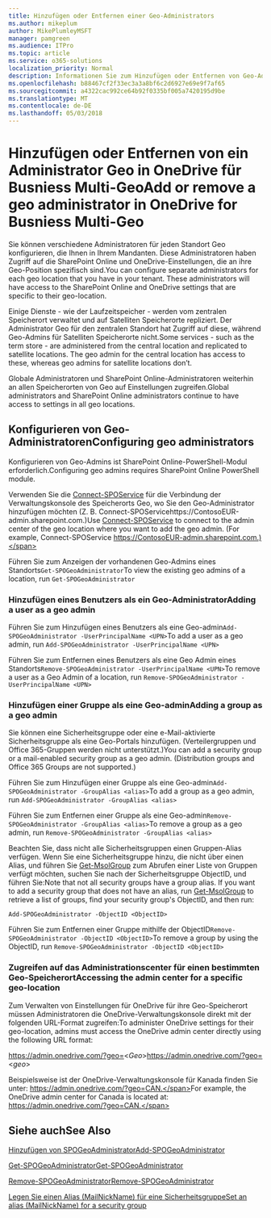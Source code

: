 ```yaml
---
title: Hinzufügen oder Entfernen einer Geo-Administrators
ms.author: mikeplum
author: MikePlumleyMSFT
manager: pamgreen
ms.audience: ITPro
ms.topic: article
ms.service: o365-solutions
localization_priority: Normal
description: Informationen Sie zum Hinzufügen oder Entfernen von Geo-Administrator in OneDrive for Business Multi-Geo.
ms.openlocfilehash: b88467cf2f33ec3a3a8bf6c2d6927e69e9f7af65
ms.sourcegitcommit: a4322cac992ce64b92f0335bf005a7420195d9be
ms.translationtype: MT
ms.contentlocale: de-DE
ms.lasthandoff: 05/03/2018
---
```

# <a name="add-or-remove-a-geo-administrator-in-onedrive-for-busniess-multi-geo"></a><span data-ttu-id="720b8-103">Hinzufügen oder Entfernen von ein Administrator Geo in OneDrive für Busniess Multi-Geo</span><span class="sxs-lookup"><span data-stu-id="720b8-103">Add or remove a geo administrator in OneDrive for Busniess Multi-Geo</span></span>

<span data-ttu-id="720b8-p101">Sie können verschiedene Administratoren für jeden Standort Geo konfigurieren, die Ihnen in Ihrem Mandanten. Diese Administratoren haben Zugriff auf die SharePoint Online und OneDrive-Einstellungen, die an ihre Geo-Position spezifisch sind.</span><span class="sxs-lookup"><span data-stu-id="720b8-p101">You can configure separate administrators for each geo location that you have in your tenant. These administrators will have access to the SharePoint Online and OneDrive settings that are specific to their geo-location.</span></span>

<span data-ttu-id="720b8-p102">Einige Dienste - wie der Laufzeitspeicher - werden vom zentralen Speicherort verwaltet und auf Satelliten Speicherorte repliziert. Der Administrator Geo für den zentralen Standort hat Zugriff auf diese, während Geo-Admins für Satelliten Speicherorte nicht.</span><span class="sxs-lookup"><span data-stu-id="720b8-p102">Some services - such as the term store - are administered from the central location and replicated to satellite locations. The geo admin for the central location has access to these, whereas geo admins for satellite locations don’t.</span></span>

<span data-ttu-id="720b8-108">Globale Administratoren und SharePoint Online-Administratoren weiterhin an allen Speicherorten von Geo auf Einstellungen zugreifen.</span><span class="sxs-lookup"><span data-stu-id="720b8-108">Global administrators and SharePoint Online administrators continue to have access to settings in all geo locations.</span></span>

## <a name="configuring-geo-administrators"></a><span data-ttu-id="720b8-109">Konfigurieren von Geo-Administratoren</span><span class="sxs-lookup"><span data-stu-id="720b8-109">Configuring geo administrators</span></span>

<span data-ttu-id="720b8-110">Konfigurieren von Geo-Admins ist SharePoint Online-PowerShell-Modul erforderlich.</span><span class="sxs-lookup"><span data-stu-id="720b8-110">Configuring geo admins requires SharePoint Online PowerShell module.</span></span>

<span data-ttu-id="720b8-111">Verwenden Sie die [Connect-SPOService](https://docs.microsoft.com/powershell/module/sharepoint-online/Connect-SPOService) für die Verbindung der Verwaltungskonsole des Speicherorts Geo, wo Sie den Geo-Administrator hinzufügen möchten (Z. B. Connect-SPOServicehttps://ContosoEUR-admin.sharepoint.com.)</span><span class="sxs-lookup"><span data-stu-id="720b8-111">Use [Connect-SPOService](https://docs.microsoft.com/powershell/module/sharepoint-online/Connect-SPOService) to connect to the admin center of the geo location where you want to add the geo admin. (For example, Connect-SPOService  https://ContosoEUR-admin.sharepoint.com.)</span></span>

<span data-ttu-id="720b8-112">Führen Sie zum Anzeigen der vorhandenen Geo-Admins eines Standorts`Get-SPOGeoAdministrator`</span><span class="sxs-lookup"><span data-stu-id="720b8-112">To view the existing geo admins of a location, run `Get-SPOGeoAdministrator`</span></span>

### <a name="adding-a-user-as-a-geo-admin"></a><span data-ttu-id="720b8-113">Hinzufügen eines Benutzers als ein Geo-Administrator</span><span class="sxs-lookup"><span data-stu-id="720b8-113">Adding a user as a geo admin</span></span>

<span data-ttu-id="720b8-114">Führen Sie zum Hinzufügen eines Benutzers als eine Geo-admin`Add-SPOGeoAdministrator -UserPrincipalName <UPN>`</span><span class="sxs-lookup"><span data-stu-id="720b8-114">To add a user as a geo admin, run `Add-SPOGeoAdministrator -UserPrincipalName <UPN>`</span></span>

<span data-ttu-id="720b8-115">Führen Sie zum Entfernen eines Benutzers als eine Geo Admin eines Standorts`Remove-SPOGeoAdministrator -UserPrincipalName <UPN>`</span><span class="sxs-lookup"><span data-stu-id="720b8-115">To remove a user as a Geo Admin of a location, run  `Remove-SPOGeoAdministrator -UserPrincipalName <UPN>`</span></span>

### <a name="adding-a-group-as-a-geo-admin"></a><span data-ttu-id="720b8-116">Hinzufügen einer Gruppe als eine Geo-admin</span><span class="sxs-lookup"><span data-stu-id="720b8-116">Adding a group as a geo admin</span></span>

<span data-ttu-id="720b8-117">Sie können eine Sicherheitsgruppe oder eine e-Mail-aktivierte Sicherheitsgruppe als eine Geo-Portals hinzufügen. (Verteilergruppen und Office 365-Gruppen werden nicht unterstützt.)</span><span class="sxs-lookup"><span data-stu-id="720b8-117">You can add a security group or a mail-enabled security group as a geo admin. (Distribution groups and Office 365 Groups are not supported.)</span></span>

<span data-ttu-id="720b8-118">Führen Sie zum Hinzufügen einer Gruppe als eine Geo-admin`Add-SPOGeoAdministrator -GroupAlias <alias>`</span><span class="sxs-lookup"><span data-stu-id="720b8-118">To add a group as a geo admin, run `Add-SPOGeoAdministrator -GroupAlias <alias>`</span></span>

<span data-ttu-id="720b8-119">Führen Sie zum Entfernen einer Gruppe als eine Geo-admin`Remove-SPOGeoAdministrator -GroupAlias <alias>`</span><span class="sxs-lookup"><span data-stu-id="720b8-119">To remove a group as a geo admin, run `Remove-SPOGeoAdministrator -GroupAlias <alias>`</span></span>

<span data-ttu-id="720b8-p103">Beachten Sie, dass nicht alle Sicherheitsgruppen einen Gruppen-Alias verfügen. Wenn Sie eine Sicherheitsgruppe hinzu, die nicht über einen Alias, und führen Sie [Get-MsolGroup](https://docs.microsoft.com/en-us/powershell/module/msonline/get-msolgroup) zum Abrufen einer Liste von Gruppen verfügt möchten, suchen Sie nach der Sicherheitsgruppe ObjectID, und führen Sie:</span><span class="sxs-lookup"><span data-stu-id="720b8-p103">Note that not all security groups have a group alias. If you want to add a security group that does not have an alias, run [Get-MsolGroup](https://docs.microsoft.com/en-us/powershell/module/msonline/get-msolgroup) to retrieve a list of groups, find your security group's ObjectID, and then run:</span></span>

`Add-SPOGeoAdministrator -ObjectID <ObjectID>`

<span data-ttu-id="720b8-122">Führen Sie zum Entfernen einer Gruppe mithilfe der ObjectID`Remove-SPOGeoAdministrator -ObjectID <ObjectID>`</span><span class="sxs-lookup"><span data-stu-id="720b8-122">To remove a group by using the ObjectID, run `Remove-SPOGeoAdministrator -ObjectID <ObjectID>`</span></span>

### <a name="accessing-the-admin-center-for-a-specific-geo-location"></a><span data-ttu-id="720b8-123">Zugreifen auf das Administrationscenter für einen bestimmten Geo-Speicherort</span><span class="sxs-lookup"><span data-stu-id="720b8-123">Accessing the admin center for a specific geo-location</span></span>

<span data-ttu-id="720b8-124">Zum Verwalten von Einstellungen für OneDrive für ihre Geo-Speicherort müssen Administratoren die OneDrive-Verwaltungskonsole direkt mit der folgenden URL-Format zugreifen:</span><span class="sxs-lookup"><span data-stu-id="720b8-124">To administer OneDrive settings for their geo-location, admins must access the OneDrive admin center directly using the following URL format:</span></span>

<span data-ttu-id="720b8-125">https://admin.onedrive.com/?geo=<*Geo*></span><span class="sxs-lookup"><span data-stu-id="720b8-125">https://admin.onedrive.com/?geo=<*geo*></span></span>

<span data-ttu-id="720b8-126">Beispielsweise ist der OneDrive-Verwaltungskonsole für Kanada finden Sie unter: https://admin.onedrive.com/?geo=CAN.</span><span class="sxs-lookup"><span data-stu-id="720b8-126">For example, the OneDrive admin center for Canada is located at: https://admin.onedrive.com/?geo=CAN.</span></span>

## <a name="see-also"></a><span data-ttu-id="720b8-127">Siehe auch</span><span class="sxs-lookup"><span data-stu-id="720b8-127">See Also</span></span>

[<span data-ttu-id="720b8-128">Hinzufügen von SPOGeoAdministrator</span><span class="sxs-lookup"><span data-stu-id="720b8-128">Add-SPOGeoAdministrator</span></span>](https://docs.microsoft.com/powershell/module/sharepoint-online/add-spogeoadministrator)

[<span data-ttu-id="720b8-129">Get-SPOGeoAdministrator</span><span class="sxs-lookup"><span data-stu-id="720b8-129">Get-SPOGeoAdministrator</span></span>](https://docs.microsoft.com/powershell/module/sharepoint-online/get-spogeoadministrator)

[<span data-ttu-id="720b8-130">Remove-SPOGeoAdministrator</span><span class="sxs-lookup"><span data-stu-id="720b8-130">Remove-SPOGeoAdministrator</span></span>](https://docs.microsoft.com/powershell/module/sharepoint-online/remove-spogeoadministrator)

[<span data-ttu-id="720b8-131">Legen Sie einen Alias (MailNickName) für eine Sicherheitsgruppe</span><span class="sxs-lookup"><span data-stu-id="720b8-131">Set an alias (MailNickName) for a security group</span></span>](https://docs.microsoft.com/en-us/powershell/module/azuread/set-azureadgroup)